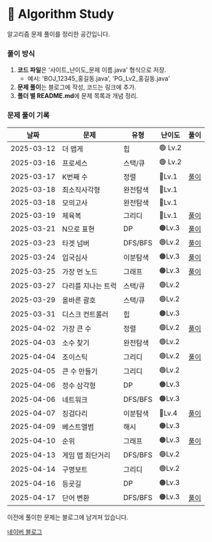 # 📌 Algorithm Study

알고리즘 문제 풀이를 정리한 공간입니다.



### 풀이 방식
1. **코드 파일**은 '사이트_난이도_문제 이름.java' 형식으로 저장.
    - 예시: 'BOJ_12345_홍길동.java', 'PG_Lv2_홍길동.java'
2. **문제 풀이**는 블로그에 작성, 코드는 링크에 추가.
3. **폴더 별 README.md**에 문제 목록과 개념 정리.

### 문제 풀이 기록

| 날짜         | 문제         | 유형      | 난이도     | 풀이                                                |
|------------|------------|---------|---------|---------------------------------------------------|
| 2025-03-12 | 더 맵게       | 힙       | 🟢 Lv.2 |                                                   |
| 2025-03-16 | 프로세스       | 스택/큐    | 🟢 Lv.2 |                                                   |
| 2025-03-17 | K번째 수      | 정렬      | 🔵Lv.1  | [풀이](https://blog.naver.com/gamakk2/223799781209) |
| 2025-03-18 | 최소직사각형     | 완전탐색    | 🔵Lv.1  |                                                   |
| 2025-03-18 | 모의고사       | 완전탐색    | 🔵Lv.1  |                                                   |
| 2025-03-19 | 체육복        | 그리디     | 🔵Lv.1  | [풀이](https://blog.naver.com/gamakk2/223802861543) |
| 2025-03-21 | N으로 표현     | DP      | 🟠Lv.3  | [풀이](https://blog.naver.com/gamakk2/223805073009) |
| 2025-03-23 | 타겟 넘버      | DFS/BFS | 🟢Lv.2  | [풀이](https://blog.naver.com/gamakk2/223806408314) |
| 2025-03-24 | 입국심사       | 이분탐색    | 🟠Lv.3  | [풀이](https://blog.naver.com/gamakk2/223808371758) |
| 2025-03-25 | 가장 먼 노드    | 그래프     | 🟠Lv.3  | [풀이](https://blog.naver.com/gamakk2/223809854243) |
| 2025-03-27 | 다리를 지나는 트럭 | 스택/큐    | 🟢Lv.2  |                                                   |
| 2025-03-29 | 올바른 괄호     | 스택/큐    | 🟢Lv.2  |                                                   |
| 2025-03-31 | 디스크 컨트롤러   | 힙       | 🟠Lv.3  |                                                   |
| 2025-04-02 | 가장 큰 수     | 정렬      | 🟢Lv.2  | [풀이](https://blog.naver.com/gamakk2/223819506024) |
| 2025-04-03 | 소수 찾기      | 완전탐색    | 🟢Lv.2  |                                                   |
| 2025-04-04 | 조이스틱       | 그리디     | 🟢Lv.2  | [풀이](https://blog.naver.com/gamakk2/223823165881) |
| 2025-04-05 | 큰 수 만들기    | 그리디     | 🟢Lv.2  |                                                   |
| 2025-04-06 | 정수 삼각형     | DP      | 🟠Lv.3  |                                                   |
| 2025-04-06 | 네트워크       | DFS/BFS | 🟠Lv.3  |                                                   |
| 2025-04-07 | 징검다리       | 이분탐색    | 🔴Lv.4  | [풀이](https://blog.naver.com/gamakk2/223825584515) |
| 2025-04-09 | 베스트앨범      | 해시      | 🟠Lv.3  |                                                   |
| 2025-04-10 | 순위         | 그래프     | 🟠Lv.3  | [풀이]()                                            |
| 2025-04-13 | 게임 맵 최단거리  | DFS/BFS | 🟢Lv.2  |                                                   |
| 2025-04-14 | 구명보트       | 그리디     | 🟢Lv.2  |                                                   |
| 2025-04-16 | 등굣길        | DP      | 🟠Lv.3  |                                                   |
| 2025-04-17 | 단어 변환      | DFS/BFS | 🟠Lv.3  | [풀이](https://blog.naver.com/gamakk2/223838220484) |

이전에 풀이한 문제는 블로그에 남겨져 있습니다.

[네이버 블로그](https://blog.naver.com/gamakk2/223793678530)
